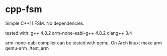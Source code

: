 cpp-fsm
=======

Simple C++11 FSM. No dependencies.

tested with:
g++               4.8.2
arm-none-eabi-g++ 4.8.2
clang++           3.4

arm-none-eabi compiler can be tested with qemu.
On Arch linux:
    make arm
    qemu-arm ./test_arm